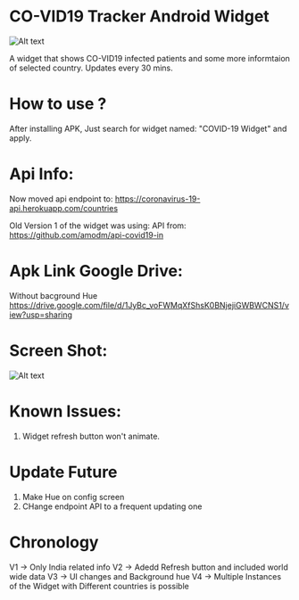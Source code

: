 
# CO-VID19 Tracker Android Widget


![Alt text](https://user-images.githubusercontent.com/1622949/77534561-e56a1e00-6ebe-11ea-9bf7-a78fca35b9d4.png "")


A widget that shows CO-VID19 infected patients and some more informtaion of selected country. 
Updates every 30 mins.

# How to use ?
After installing APK, Just search for widget named: "COVID-19 Widget" and apply.

# Api Info:
Now moved api endpoint to:
https://coronavirus-19-api.herokuapp.com/countries

Old Version 1 of the widget was using:
API from: https://github.com/amodm/api-covid19-in


# Apk Link Google Drive:
Without bacground Hue
https://drive.google.com/file/d/1JyBc_voFWMqXfShsK0BNjejiGWBWCNS1/view?usp=sharing

Screen Shot:
=============
![Alt text](https://user-images.githubusercontent.com/1622949/77533640-40027a80-6ebd-11ea-85df-f5b630773b53.png "")


# Known Issues:
1) Widget refresh button won't animate.

# Update Future
1) Make Hue on config screen
2) CHange endpoint API to a frequent updating one 

# Chronology
V1 -> Only India related info 
V2 -> Adedd Refresh button and included world wide data
V3 -> UI changes and Background hue
V4 -> Multiple Instances of the Widget with Different countries is possible


